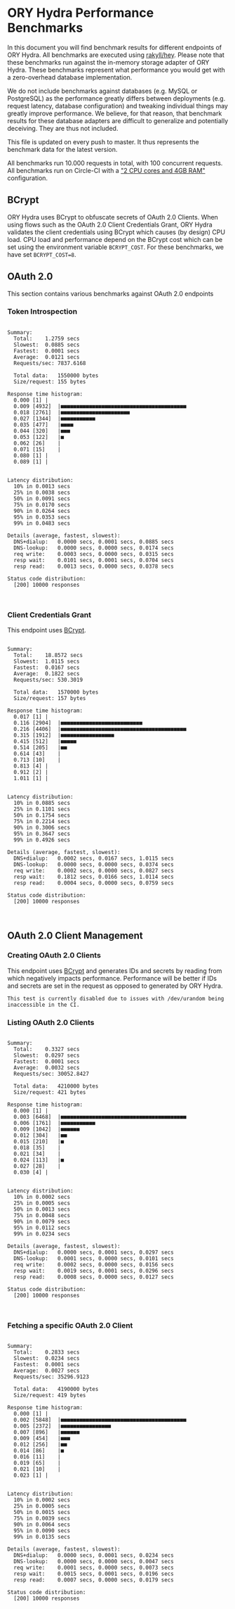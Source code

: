 # ORY Hydra Performance Benchmarks

In this document you will find benchmark results for different endpoints of ORY Hydra. All benchmarks are executed
using [rakyll/hey](https://github.com/rakyll/hey). Please note that these benchmarks run against the in-memory storage
adapter of ORY Hydra. These benchmarks represent what performance you would get with a zero-overhead database implementation.

We do not include benchmarks against databases (e.g. MySQL or PostgreSQL) as the performance greatly differs between
deployments (e.g. request latency, database configuration) and tweaking individual things may greatly improve performance.
We believe, for that reason, that benchmark results for these database adapters are difficult to generalize and potentially
deceiving. They are thus not included.

This file is updated on every push to master. It thus represents the benchmark data for the latest version.

All benchmarks run 10.000 requests in total, with 100 concurrent requests. All benchmarks run on Circle-CI with a
["2 CPU cores and 4GB RAM"](https://support.circleci.com/hc/en-us/articles/360000489307-Why-do-my-tests-take-longer-to-run-on-CircleCI-than-locally-)
configuration.

## BCrypt

ORY Hydra uses BCrypt to obfuscate secrets of OAuth 2.0 Clients. When using flows such as the OAuth 2.0 Client Credentials
Grant, ORY Hydra validates the client credentials using BCrypt which causes (by design) CPU load. CPU load and performance
depend on the BCrypt cost which can be set using the environment variable `BCRYPT_COST`. For these benchmarks,
we have set `BCRYPT_COST=8`.

## OAuth 2.0

This section contains various benchmarks against OAuth 2.0 endpoints

### Token Introspection

```

Summary:
  Total:	1.2759 secs
  Slowest:	0.0885 secs
  Fastest:	0.0001 secs
  Average:	0.0121 secs
  Requests/sec:	7837.6168
  
  Total data:	1550000 bytes
  Size/request:	155 bytes

Response time histogram:
  0.000 [1]	|
  0.009 [4932]	|■■■■■■■■■■■■■■■■■■■■■■■■■■■■■■■■■■■■■■■■
  0.018 [2761]	|■■■■■■■■■■■■■■■■■■■■■■
  0.027 [1344]	|■■■■■■■■■■■
  0.035 [477]	|■■■■
  0.044 [320]	|■■■
  0.053 [122]	|■
  0.062 [26]	|
  0.071 [15]	|
  0.080 [1]	|
  0.089 [1]	|


Latency distribution:
  10% in 0.0013 secs
  25% in 0.0038 secs
  50% in 0.0091 secs
  75% in 0.0170 secs
  90% in 0.0264 secs
  95% in 0.0353 secs
  99% in 0.0483 secs

Details (average, fastest, slowest):
  DNS+dialup:	0.0000 secs, 0.0001 secs, 0.0885 secs
  DNS-lookup:	0.0000 secs, 0.0000 secs, 0.0174 secs
  req write:	0.0003 secs, 0.0000 secs, 0.0315 secs
  resp wait:	0.0101 secs, 0.0001 secs, 0.0704 secs
  resp read:	0.0013 secs, 0.0000 secs, 0.0378 secs

Status code distribution:
  [200]	10000 responses



```

### Client Credentials Grant

This endpoint uses [BCrypt](#bcrypt).

```

Summary:
  Total:	18.8572 secs
  Slowest:	1.0115 secs
  Fastest:	0.0167 secs
  Average:	0.1822 secs
  Requests/sec:	530.3019
  
  Total data:	1570000 bytes
  Size/request:	157 bytes

Response time histogram:
  0.017 [1]	|
  0.116 [2904]	|■■■■■■■■■■■■■■■■■■■■■■■■■■
  0.216 [4406]	|■■■■■■■■■■■■■■■■■■■■■■■■■■■■■■■■■■■■■■■■
  0.315 [1912]	|■■■■■■■■■■■■■■■■■
  0.415 [512]	|■■■■■
  0.514 [205]	|■■
  0.614 [43]	|
  0.713 [10]	|
  0.813 [4]	|
  0.912 [2]	|
  1.011 [1]	|


Latency distribution:
  10% in 0.0885 secs
  25% in 0.1101 secs
  50% in 0.1754 secs
  75% in 0.2214 secs
  90% in 0.3006 secs
  95% in 0.3647 secs
  99% in 0.4926 secs

Details (average, fastest, slowest):
  DNS+dialup:	0.0002 secs, 0.0167 secs, 1.0115 secs
  DNS-lookup:	0.0000 secs, 0.0000 secs, 0.0374 secs
  req write:	0.0002 secs, 0.0000 secs, 0.0827 secs
  resp wait:	0.1812 secs, 0.0166 secs, 1.0114 secs
  resp read:	0.0004 secs, 0.0000 secs, 0.0759 secs

Status code distribution:
  [200]	10000 responses



```

## OAuth 2.0 Client Management

### Creating OAuth 2.0 Clients

This endpoint uses [BCrypt](#bcrypt) and generates IDs and secrets by reading from  which negatively impacts
performance. Performance will be better if IDs and secrets are set in the request as opposed to generated by ORY Hydra.

```
This test is currently disabled due to issues with /dev/urandom being inaccessible in the CI.
```

### Listing OAuth 2.0 Clients

```

Summary:
  Total:	0.3327 secs
  Slowest:	0.0297 secs
  Fastest:	0.0001 secs
  Average:	0.0032 secs
  Requests/sec:	30052.8427
  
  Total data:	4210000 bytes
  Size/request:	421 bytes

Response time histogram:
  0.000 [1]	|
  0.003 [6468]	|■■■■■■■■■■■■■■■■■■■■■■■■■■■■■■■■■■■■■■■■
  0.006 [1761]	|■■■■■■■■■■■
  0.009 [1042]	|■■■■■■
  0.012 [304]	|■■
  0.015 [210]	|■
  0.018 [35]	|
  0.021 [34]	|
  0.024 [113]	|■
  0.027 [28]	|
  0.030 [4]	|


Latency distribution:
  10% in 0.0002 secs
  25% in 0.0005 secs
  50% in 0.0013 secs
  75% in 0.0048 secs
  90% in 0.0079 secs
  95% in 0.0112 secs
  99% in 0.0234 secs

Details (average, fastest, slowest):
  DNS+dialup:	0.0000 secs, 0.0001 secs, 0.0297 secs
  DNS-lookup:	0.0001 secs, 0.0000 secs, 0.0101 secs
  req write:	0.0002 secs, 0.0000 secs, 0.0156 secs
  resp wait:	0.0019 secs, 0.0001 secs, 0.0296 secs
  resp read:	0.0008 secs, 0.0000 secs, 0.0127 secs

Status code distribution:
  [200]	10000 responses



```

### Fetching a specific OAuth 2.0 Client

```

Summary:
  Total:	0.2833 secs
  Slowest:	0.0234 secs
  Fastest:	0.0001 secs
  Average:	0.0027 secs
  Requests/sec:	35296.9123
  
  Total data:	4190000 bytes
  Size/request:	419 bytes

Response time histogram:
  0.000 [1]	|
  0.002 [5848]	|■■■■■■■■■■■■■■■■■■■■■■■■■■■■■■■■■■■■■■■■
  0.005 [2372]	|■■■■■■■■■■■■■■■■
  0.007 [896]	|■■■■■■
  0.009 [454]	|■■■
  0.012 [256]	|■■
  0.014 [86]	|■
  0.016 [11]	|
  0.019 [65]	|
  0.021 [10]	|
  0.023 [1]	|


Latency distribution:
  10% in 0.0002 secs
  25% in 0.0005 secs
  50% in 0.0015 secs
  75% in 0.0039 secs
  90% in 0.0064 secs
  95% in 0.0090 secs
  99% in 0.0135 secs

Details (average, fastest, slowest):
  DNS+dialup:	0.0000 secs, 0.0001 secs, 0.0234 secs
  DNS-lookup:	0.0000 secs, 0.0000 secs, 0.0047 secs
  req write:	0.0001 secs, 0.0000 secs, 0.0073 secs
  resp wait:	0.0015 secs, 0.0001 secs, 0.0196 secs
  resp read:	0.0007 secs, 0.0000 secs, 0.0179 secs

Status code distribution:
  [200]	10000 responses



```
